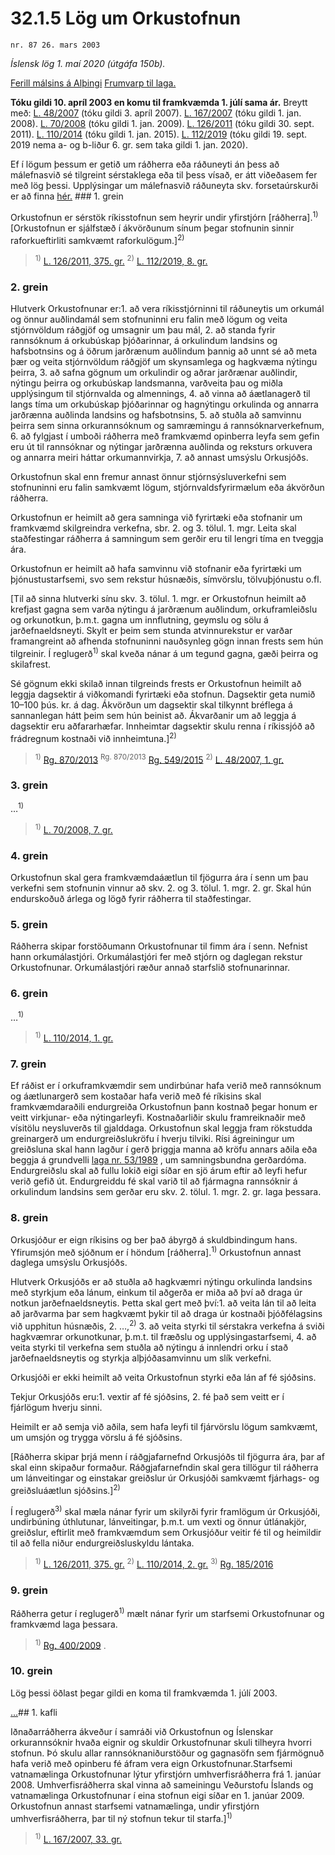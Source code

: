 # 32.1.5 Lög um Orkustofnun

`nr. 87 26. mars 2003`

_Íslensk lög 1. maí 2020 (útgáfa 150b)._

[Ferill málsins á Alþingi](https://www.althingi.is/thingstorf/thingmalalistar-eftir-thingum/ferill/?ltg=128&mnr=544)
[Frumvarp til laga.](https://www.althingi.is/altext/128/s/0891.html)

**Tóku gildi 10. apríl 2003 en komu til framkvæmda 1. júlí sama ár.**
Breytt með:
[L. 48/2007](https://althingi.is/altext/stjt/2007.048.html) (tóku gildi 3. apríl 2007).
[L. 167/2007](https://althingi.is/altext/stjt/2007.167.html) (tóku gildi 1. jan. 2008).
[L. 70/2008](https://althingi.is/altext/stjt/2008.070.html) (tóku gildi 1. jan. 2009).
[L. 126/2011](https://althingi.is/altext/stjt/2011.126.html) (tóku gildi 30. sept. 2011).
[L. 110/2014](https://althingi.is/altext/stjt/2014.110.html) (tóku gildi 1. jan. 2015).
[L. 112/2019](https://althingi.is/altext/stjt/2019.112.html) (tóku gildi 19. sept. 2019 nema a- og b-liður 6. gr. sem taka gildi 1. jan. 2020).

Ef í lögum þessum er getið um ráðherra eða ráðuneyti án þess að málefnasvið sé tilgreint sérstaklega eða til þess vísað, er átt viðeðasem fer með lög þessi. Upplýsingar um málefnasvið ráðuneyta skv. forsetaúrskurði er að finna [hér.](2018119.md) ### 1. grein

Orkustofnun er sérstök ríkisstofnun sem heyrir undir yfirstjórn [ráðherra].<sup>1)</sup> [Orkustofnun er sjálfstæð í ákvörðunum sínum þegar stofnunin sinnir raforkueftirliti samkvæmt raforkulögum.]<sup>2)</sup> 

> <sup>1)</sup> [L. 126/2011, 375. gr.](https://althingi.is/altext/stjt/2011.126.html) <sup>2)</sup> [L. 112/2019, 8. gr.](https://althingi.is/altext/stjt/2019.112.html)

### 2. grein

Hlutverk Orkustofnunar er:1. að vera ríkisstjórninni til ráðuneytis um orkumál og önnur auðlindamál sem stofnuninni eru falin með lögum og veita stjórnvöldum ráðgjöf og umsagnir um þau mál,
2. að standa fyrir rannsóknum á orkubúskap þjóðarinnar, á orkulindum landsins og hafsbotnsins og á öðrum jarðrænum auðlindum þannig að unnt sé að meta þær og veita stjórnvöldum ráðgjöf um skynsamlega og hagkvæma nýtingu þeirra,
3. að safna gögnum um orkulindir og aðrar jarðrænar auðlindir, nýtingu þeirra og orkubúskap landsmanna, varðveita þau og miðla upplýsingum til stjórnvalda og almennings,
4. að vinna að áætlanagerð til langs tíma um orkubúskap þjóðarinnar og hagnýtingu orkulinda og annarra jarðrænna auðlinda landsins og hafsbotnsins,
5. að stuðla að samvinnu þeirra sem sinna orkurannsóknum og samræmingu á rannsóknarverkefnum,
6. að fylgjast í umboði ráðherra með framkvæmd opinberra leyfa sem gefin eru út til rannsóknar og nýtingar jarðrænna auðlinda og reksturs orkuvera og annarra meiri háttar orkumannvirkja,
7. að annast umsýslu Orkusjóðs.

Orkustofnun skal enn fremur annast önnur stjórnsýsluverkefni sem stofnuninni eru falin samkvæmt lögum, stjórnvaldsfyrirmælum eða ákvörðun ráðherra.

Orkustofnun er heimilt að gera samninga við fyrirtæki eða stofnanir um framkvæmd skilgreindra verkefna, sbr. 2. og 3. tölul. 1. mgr. Leita skal staðfestingar ráðherra á samningum sem gerðir eru til lengri tíma en tveggja ára.

Orkustofnun er heimilt að hafa samvinnu við stofnanir eða fyrirtæki um þjónustustarfsemi, svo sem rekstur húsnæðis, símvörslu, tölvuþjónustu o.fl.

[Til að sinna hlutverki sínu skv. 3. tölul. 1. mgr. er Orkustofnun heimilt að krefjast gagna sem varða nýtingu á jarðrænum auðlindum, orkuframleiðslu og orkunotkun, þ.m.t. gagna um innflutning, geymslu og sölu á jarðefnaeldsneyti. Skylt er þeim sem stunda atvinnurekstur er varðar framangreint að afhenda stofnuninni nauðsynleg gögn innan frests sem hún tilgreinir. Í reglugerð<sup>1)</sup> skal kveða nánar á um tegund gagna, gæði þeirra og skilafrest.

Sé gögnum ekki skilað innan tilgreinds frests er Orkustofnun heimilt að leggja dagsektir á viðkomandi fyrirtæki eða stofnun. Dagsektir geta numið 10–100 þús. kr. á dag. Ákvörðun um dagsektir skal tilkynnt bréflega á sannanlegan hátt þeim sem hún beinist að. Ákvarðanir um að leggja á dagsektir eru aðfararhæfar. Innheimtar dagsektir skulu renna í ríkissjóð að frádregnum kostnaði við innheimtuna.]<sup>2)</sup> 

> <sup>1)</sup> [Rg. 870/2013](https://althingi.ishttps://www.reglugerd.is/reglugerdir/allar/nr/870-2013) <sup>Rg. 870/2013</sup> [Rg. 549/2015](https://althingi.ishttps://www.reglugerd.is/reglugerdir/allar/nr/549-2015) <sup>2)</sup> [L. 48/2007, 1. gr.](https://althingi.is/altext/stjt/2007.048.html)

### 3. grein

…<sup>1)</sup> 

> <sup>1)</sup> [L. 70/2008, 7. gr.](https://althingi.is/altext/stjt/2008.070.html#G7)

### 4. grein

Orkustofnun skal gera framkvæmdaáætlun til fjögurra ára í senn um þau verkefni sem stofnunin vinnur að skv. 2. og 3. tölul. 1. mgr. 2. gr. Skal hún endurskoðuð árlega og lögð fyrir ráðherra til staðfestingar.

### 5. grein

Ráðherra skipar forstöðumann Orkustofnunar til fimm ára í senn. Nefnist hann orkumálastjóri. Orkumálastjóri fer með stjórn og daglegan rekstur Orkustofnunar. Orkumálastjóri ræður annað starfslið stofnunarinnar.

### 6. grein

…<sup>1)</sup> 

> <sup>1)</sup> [L. 110/2014, 1. gr.](https://althingi.is/altext/stjt/2014.110.html)

### 7. grein

Ef ráðist er í orkuframkvæmdir sem undirbúnar hafa verið með rannsóknum og áætlunargerð sem kostaðar hafa verið með fé ríkisins skal framkvæmdaraðili endurgreiða Orkustofnun þann kostnað þegar honum er veitt virkjunar- eða nýtingarleyfi. Kostnaðarliðir skulu framreiknaðir með vísitölu neysluverðs til gjalddaga. Orkustofnun skal leggja fram rökstudda greinargerð um endurgreiðslukröfu í hverju tilviki. Rísi ágreiningur um greiðsluna skal hann lagður í gerð þriggja manna að kröfu annars aðila eða beggja á grundvelli [laga nr. 53/1989](1989053.md) , um samningsbundna gerðardóma. Endurgreiðslu skal að fullu lokið eigi síðar en sjö árum eftir að leyfi hefur verið gefið út. Endurgreiddu fé skal varið til að fjármagna rannsóknir á orkulindum landsins sem gerðar eru skv. 2. tölul. 1. mgr. 2. gr. laga þessara.

### 8. grein

Orkusjóður er eign ríkisins og ber það ábyrgð á skuldbindingum hans. Yfirumsjón með sjóðnum er í höndum [ráðherra].<sup>1)</sup> Orkustofnun annast daglega umsýslu Orkusjóðs.

Hlutverk Orkusjóðs er að stuðla að hagkvæmri nýtingu orkulinda landsins með styrkjum eða lánum, einkum til aðgerða er miða að því að draga úr notkun jarðefnaeldsneytis. Þetta skal gert með því:1. að veita lán til að leita að jarðvarma þar sem hagkvæmt þykir til að draga úr kostnaði þjóðfélagsins við upphitun húsnæðis,
2. …,<sup>2)</sup> 
3. að veita styrki til sérstakra verkefna á sviði hagkvæmrar orkunotkunar, þ.m.t. til fræðslu og upplýsingastarfsemi,
4. að veita styrki til verkefna sem stuðla að nýtingu á innlendri orku í stað jarðefnaeldsneytis og styrkja alþjóðasamvinnu um slík verkefni.

Orkusjóði er ekki heimilt að veita Orkustofnun styrki eða lán af fé sjóðsins.

Tekjur Orkusjóðs eru:1. vextir af fé sjóðsins,
2. fé það sem veitt er í fjárlögum hverju sinni.

Heimilt er að semja við aðila, sem hafa leyfi til fjárvörslu lögum samkvæmt, um umsjón og trygga vörslu á fé sjóðsins.

[Ráðherra skipar þrjá menn í ráðgjafarnefnd Orkusjóðs til fjögurra ára, þar af skal einn skipaður formaður. Ráðgjafarnefndin skal gera tillögur til ráðherra um lánveitingar og einstakar greiðslur úr Orkusjóði samkvæmt fjárhags- og greiðsluáætlun sjóðsins.]<sup>2)</sup> 

Í reglugerð<sup>3)</sup> skal mæla nánar fyrir um skilyrði fyrir framlögum úr Orkusjóði, undirbúning úthlutunar, lánveitingar, þ.m.t. um vexti og önnur útlánakjör, greiðslur, eftirlit með framkvæmdum sem Orkusjóður veitir fé til og heimildir til að fella niður endurgreiðsluskyldu lántaka.

> <sup>1)</sup> [L. 126/2011, 375. gr.](https://althingi.is/altext/stjt/2011.126.html) <sup>2)</sup> [L. 110/2014, 2. gr.](https://althingi.is/altext/stjt/2014.110.html) <sup>3)</sup> [Rg. 185/2016](https://althingi.ishttps://www.reglugerd.is/reglugerdir/allar/nr/185-2016)

### 9. grein

Ráðherra getur í reglugerð<sup>1)</sup> mælt nánar fyrir um starfsemi Orkustofnunar og framkvæmd laga þessara.

> <sup>1)</sup> [Rg. 400/2009](https://www.reglugerd.is/reglugerdir/allar/nr/400-2009) .



### 10. grein

Lög þessi öðlast þegar gildi en koma til framkvæmda 1. júlí 2003.

[…](https://www.althingi.is/lagasafn/leidbeiningar/)## 1. kafli

Iðnaðarráðherra ákveður í samráði við Orkustofnun og Íslenskar orkurannsóknir hvaða eignir og skuldir Orkustofnunar skuli tilheyra hvorri stofnun. Þó skulu allar rannsóknaniðurstöður og gagnasöfn sem fjármögnuð hafa verið með opinberu fé áfram vera eign Orkustofnunar.Starfsemi vatnamælinga Orkustofnunar lýtur yfirstjórn umhverfisráðherra frá 1. janúar 2008. Umhverfisráðherra skal vinna að sameiningu Veðurstofu Íslands og vatnamælinga Orkustofnunar í eina stofnun eigi síðar en 1. janúar 2009. Orkustofnun annast starfsemi vatnamælinga, undir yfirstjórn umhverfisráðherra, þar til ný stofnun tekur til starfa.]<sup>1)</sup> 

> <sup>1)</sup> [L. 167/2007, 33. gr.](https://althingi.is/altext/stjt/2007.167.html)
